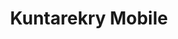 ---
title: Kuntarekry Mobile
description: MVP mobile app for FCG. Student group project
platform: [android]
github: https://github.com/Jankku/kuntarekry-mobile
logo: /kuntarekry.svg
gradient: kuntarekry
tags: [JS, React Native, i18n]
features:
  - Onboarding with language, location and work field selection
  - Translated in Finnish, Swedish and English
  - Personalised job advertisements
  - Job search, filtering and sorting
  - List and card view for jobs
  - Like and save jobs advertisements and employers
---